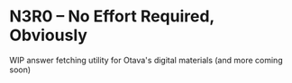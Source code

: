 # N3R0 – No Effort Required, Obviously 
WIP answer fetching utility for Otava's digital materials (and more coming soon)
